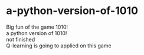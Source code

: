 # a-python-version-of-1010
Big fun of the game 1010!  
a python version of 1010!  
not finished  
Q-learning is going to applied on this game   

